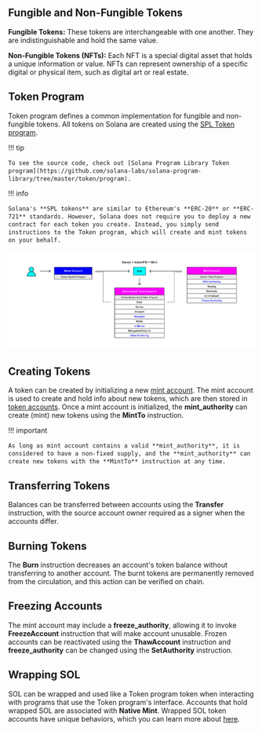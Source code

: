<h2>Fungible and Non-Fungible Tokens</h2>

**Fungible Tokens:** These tokens are interchangeable with one another. They are indistinguishable and hold the same value.

**Non-Fungible Tokens (NFTs):** Each NFT is a special digital asset that holds a unique information or value. NFTs can represent ownership of a specific digital or physical item, such as digital art or real estate.

<h2>Token Program</h2>

Token program defines a common implementation for fungible and non-fungible tokens. All tokens on Solana are created using the [SPL Token program](https://spl.solana.com/token).

!!! tip

    To see the source code, check out [Solana Program Library Token program](https://github.com/solana-labs/solana-program-library/tree/master/token/program).


!!! info

    Solana's **SPL tokens** are similar to Ethereum's **ERC-20** or **ERC-721** standards. However, Solana does not require you to deploy a new contract for each token you create. Instead, you simply send instructions to the Token program, which will create and mint tokens on your behalf.

![Blockchain](../../images/token_program.png)

<h2>Creating Tokens</h2>

A token can be created by initializing a new [mint account](./mint-account.md). The mint account is used to create and hold info about new tokens, which are then stored in [token accounts](./token-account.md). Once a mint account is initialized, the **mint_authority** can create (mint) new tokens using the **MintTo** instruction.

!!! important

    As long as mint account contains a valid **mint_authority**, it is considered to have a non-fixed supply, and the **mint_authority** can create new tokens with the **MintTo** instruction at any time.

<h2>Transferring Tokens</h2>

Balances can be transferred between accounts using the **Transfer** instruction, with the source account owner required as a signer when the accounts differ.

<h2>Burning Tokens</h2>

The **Burn** instruction decreases an account's token balance without transferring to another account. The burnt tokens are permanently removed from the circulation, and this action can be verified on chain.

<h2>Freezing Accounts</h2>

The mint account may include a **freeze_authority**, allowing it to invoke **FreezeAccount** instruction that will make account unusable. Frozen accounts can be reactivated using the **ThawAccount** instruction and **freeze_authority** can be changed using the **SetAuthority** instruction.

<h2>Wrapping SOL</h2>

SOL can be wrapped and used like a Token program token when interacting with programs that use the Token program's interface. Accounts that hold wrapped SOL are associated with **Native Mint**. Wrapped SOL token accounts have unique behaviors, which you can learn more about [here](https://spl.solana.com/token#wrapping-sol).
